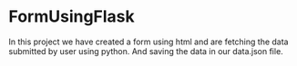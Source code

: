 # FormUsingFlask
In this project we have created a form using html and are fetching the data submitted by user using python. And saving the data in our data.json file.

